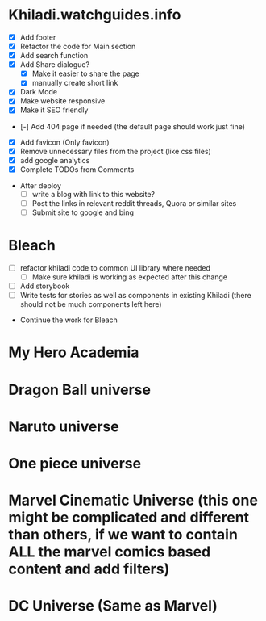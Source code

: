 # Khiladi.watchguides.info

- [x] Add footer
- [x] Refactor the code for Main section
- [x] Add search function
- [x] Add Share dialogue?
  - [x] Make it easier to share the page
  - [x] manually create short link
- [x] Dark Mode
- [x] Make website responsive
- [x] Make it SEO friendly
- [-] Add 404 page if needed (the default page should work just fine)
- [x] Add favicon (Only favicon)
- [x] Remove unnecessary files from the project (like css files)
- [x] add google analytics
- [x] Complete TODOs from Comments
- After deploy
  - [ ] write a blog with link to this website?
  - [ ] Post the links in relevant reddit threads, Quora or similar sites
  - [ ] Submit site to google and bing

# Bleach

- [ ] refactor khiladi code to common UI library where needed
  - [ ] Make sure khiladi is working as expected after this change
- [ ] Add storybook
- [ ] Write tests for stories as well as components in existing Khiladi (there should not be much components left here)
- Continue the work for Bleach

# My Hero Academia

# Dragon Ball universe

# Naruto universe

# One piece universe

# Marvel Cinematic Universe (this one might be complicated and different than others, if we want to contain ALL the marvel comics based content and add filters)

# DC Universe (Same as Marvel)
